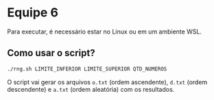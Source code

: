 # Equipe 6

Para executar, é necessário estar no Linux ou em um ambiente WSL.

## Como usar o script?

```bash
./rng.sh LIMITE_INFERIOR LIMITE_SUPERIOR QTD_NUMEROS
```

O script vai gerar os arquivos `o.txt` (ordem ascendente), `d.txt` (ordem descendente) e `a.txt` (ordem aleatória) com os resultados.

